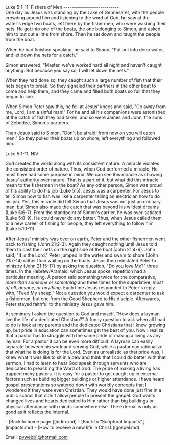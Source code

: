  <head> <title>(PVW) Luke 5:1-11: Fishers of Men</title> <meta content="IE=9" http-equiv="X-UA-Compatible"></meta> <link href="css/page_style.css" rel="stylesheet" type="text/css"></link> </head><body><div class="page_style"> Luke 5:1-11: Fishers of Men
---------------------------

<div class="p">One day as Jesus was standing by the Lake of Gennesaret, with the people crowding around him and listening to the word of God, he saw at the water's edge two boats, left there by the fishermen, who were washing their nets. He got into one of the boats, the one belonging to Simon, and asked him to put out a little from shore. Then he sat down and taught the people from the boat.

When he had finished speaking, he said to Simon, "Put out into deep water, and let down the nets for a catch."

Simon answered, "Master, we've worked hard all night and haven't caught anything. But because you say so, I will let down the nets."

When they had done so, they caught such a large number of fish that their nets began to break. So they signaled their partners in the other boat to come and help them, and they came and filled both boats so full that they began to sink.

When Simon Peter saw this, he fell at Jesus' knees and said, "Go away from me, Lord; I am a sinful man!" For he and all his companions were astonished at the catch of fish they had taken, and so were James and John, the sons of Zebedee, Simon's partners.

Then Jesus said to Simon, "Don't be afraid; from now on you will catch men." So they pulled their boats up on shore, left everything and followed him.

 Luke 5:1-11, NIV</div>God created the world along with its consistent nature. A miracle violates the consistent order of nature. Thus, when God performed a miracle, He must have had some purpose in mind. We can see this miracle as showing Jesus' authority over nature. That is a part of it, but what did this miracle mean to the fishermen in the boat? As any other person, Simon was proud of his ability to do his job (Luke 5:5). Jesus was a carpenter. For Jesus to tell Simon how to fish was like a carpenter telling an electrician how to do his job. Yes, this miracle did tell Simon that Jesus was not just an ordinary man, but Simon also made the catch that was beyond his wildest dreams (Luke 5:6-7). From the standpoint of Simon's carrier, he was over-satiated (Luke 5:8-9). He could never do any better. Thus, when Jesus called them to a new career of fishing for people, they left everything to follow him (Luke 5:10-11).

After Jesus' ministry was over on earth, Peter and the other fishermen went back to fishing (John 21:2-3). Again they caught nothing until Jesus told them to cast their nets on the right side of the boat (John 21:4-6). John said, "It is the Lord." Peter jumped in the water and swam to shore (John 21:7-14) rather than waiting on the boats. Jesus then reinstated Peter to ministry (John 21:15-17) by asking the question, "Do you love Me?" three times. In the Hebrew/Aramaic, which Jesus spoke, repetition had a particular meaning. A person said something twice for the comparative, *more than someone or something* and three times for the superlative, *most of all, anyone, or anything*. Each time Jesus responded to Peter's reply with, "Feed My sheep." Not a question you would expect a carpenter to ask a fisherman, but one from the Good Shepherd to His disciple. Afterwards, Peter stayed faithful to the ministry Jesus gave him.

At seminary I asked the question to God and myself, "How does a layman live the life of a dedicated Christian?" A funny question to ask when all I had to do is look at my parents and the dedicated Christians that I knew growing up, but pride in education can sometimes get the best of you. Now I realize that a pastor has to struggle with the same pride of making a living as any layman. For a pastor it can be even more difficult. A layman can easily separate between his work and serving God, while a pastor can rationalize that what he is doing is for the Lord. Even as unrealistic as that pride was, I knew what it was like to sit in a pew and think that I could do better with that sermon. I had to learn to hear God speak through servants who are dedicated to preaching the Word of God. The pride of making a living has trapped many pastors. It is easy for a pastor to get caught up in external factors such as building bigger buildings or higher attendance. I have heard gospel presentations so watered down with worldly concepts that I wondered if they were even Christian. They would have done just fine in a public school that didn't allow people to present the gospel. God wants changed lives and hearts dedicated to Him rather than big buildings or physical attendance with minds somewhere else. The external is only as good as it reflects the internal.

  </div>- [Back to home page.](index.md)
- [Back to "Scriptural Impacts".](impacts.md)
- [How to receive a new life in Christ.](gospel.md)

Email: [pvwebb1@hotmail.com](mailto:pvwebb1@hotmail.com)

